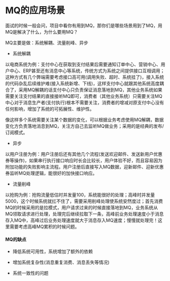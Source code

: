 # MQ的应用场景

面试的时候一般会问，项目中看你有用到MQ，那你们是哪些场景用到了MQ，用MQ是解决了什么，为什么要用MQ？

MQ主要是做：系统解耦、流量削峰、异步

* 系统解耦

以电商系统为例：支付中心在获取到支付结果后需要通知订单中心、营销中心、用户中心、ERP甚至还有消息中心等系统，传统方式为系统之间提供接口互相调用；这种方式有几个弊端需要考虑接口高可用(调用失败、超时、系统挂了)，接入系统的代码杂乱后续维护难(接入系统新增、下线)，这样支付中心就跟其他系统高度耦合了，采用MQ解耦的话支付中心只负责保证消息落地到MQ，其他业务系统如果需要关注支付结果的直接接听MQ即可，消费者（其他业务系统）只需要关注MQ中心对于消息生产者(支付执行)根本不需要关注，消费者的增减对原支付中心没有任何影响，增加了系统的可拓展性、维护性。

像这样多个系统需要关注某个数据的变化，可以根据业务考虑使用MQ解耦，数据变化方负责落地消息到MQ，关注方自己去监听MQ做业务；采用的是经典的发布/订阅模式。

* 异步

以用户注册为例：用户注册后还有其他几个流程(发送欢迎邮件、发送新用户优惠券等操作)，如果串行执行接口响应时长会比较长，用户体验不好，而且容易因为附加功能的失败影响主流程。用户注册后直接写入MQ数据，迎新邮件、迎新优惠券监听MQ处理逻辑，能很好的加快接口响应。


* 流量削峰

以抢购为例：抢购流量低估时并发量100，系统能很好的处理；高峰时并发量5000，这个时候系统就扛不住了，需要采用削峰处理使系统安然度过；首先消费MQ的时候采用的是拉模式，用户请求过来的时候直接落地到MQ，业务系统从MQ领取请求进行处理，处理完后继续拉取下一条，高峰前业务处理速度小于消息存入MQ中，高峰过后业务处理速度就大于消息存入MQ速度；慢慢就处理完！这里需要考虑高峰MQ累积的时候问题。


#### MQ的缺点

* 降低系统可用性，系统增加了额外的依赖

* 增加系统复杂性(消息重复消费、消息丢失等情况)

* 系统一致性的问题